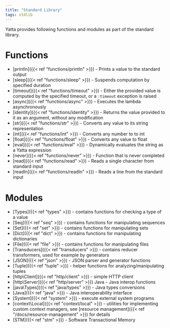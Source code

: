 ```yaml
---
title: "Standard Library"
tags: stdlib
---
```


Yatta provides following functions and modules as part of the standard library.

# Functions
* [println]({{< ref "functions/println" >}}) - Prints a value to the standard output
* [sleep]({{< ref "functions/sleep" >}}) - Suspends computation by specified duration
* [timeout]({{< ref "functions/timeout" >}}) - Either the provided value is computed by the specified timeout, or a `:timeout` exception is raised
* [async]({{< ref "functions/async" >}}) - Executes the lambda asynchronously
* [identity]({{< ref "functions/identity" >}}) - Returns the value provided to it as an argument, without any modification
* [str]({{< ref "functions/str" >}}) - Converts any value to its string representation
* [int]({{< ref "functions/int" >}}) - Converts any number to to int
* [float]({{< ref "functions/float" >}}) - Converts any value to float
* [eval]({{< ref "functions/eval" >}}) - Dynamically evaluates the string as a Yatta expression
* [never]({{< ref "functions/never" >}}) - Function that is never completed
* [read]({{< ref "functions/read" >}}) - Reads a single character from standard input
* [readln]({{< ref "functions/readln" >}}) - Reads a line from the standard input


# Modules
* [Types]({{< ref "types" >}}) - contains functions for checking a type of a value
* [Seq]({{< ref "seq" >}}) - contains functions for manipulating sequences
* [Set]({{< ref "set" >}}) - contains functions for manipulating sets
* [Dict]({{< ref "dict" >}}) - contains functions for manipulating dictionaries
* [File]({{< ref "file" >}}) - contains functions for manipulating files
* [Transducers]({{< ref "transducers" >}}) - contains reducer transformers, used for example by generators
* [JSON]({{< ref "json" >}}) - JSON parser and generator functions
* [Tuple]({{< ref "tuple" >}}) - helper functions for analyzing/manipulating tuples
* [http\Client]({{< ref "http/client" >}}) - simple HTTP client
* [http\Server]({{< ref "http/server" >}}) Java - Java interop functions
* [java\Types]({{< ref "java/types" >}}) - Java types conversions
* [Java]({{< ref "java" >}}) - Java interoperability interface
* [System]({{< ref "system" >}}) - execute external system programs
* [context\Local]({{< ref "context/local" >}}) - utilities for implementing custom context managers, see [resource management]({{< ref "/docs/resource-management" >}}) for details
* [STM]({{< ref "stm" >}}) - Software Transactional Memory

